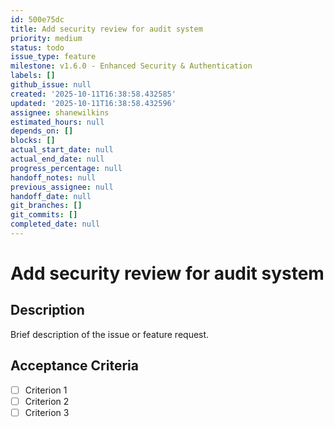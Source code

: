 ```yaml
---
id: 500e75dc
title: Add security review for audit system
priority: medium
status: todo
issue_type: feature
milestone: v1.6.0 - Enhanced Security & Authentication
labels: []
github_issue: null
created: '2025-10-11T16:38:58.432585'
updated: '2025-10-11T16:38:58.432596'
assignee: shanewilkins
estimated_hours: null
depends_on: []
blocks: []
actual_start_date: null
actual_end_date: null
progress_percentage: null
handoff_notes: null
previous_assignee: null
handoff_date: null
git_branches: []
git_commits: []
completed_date: null
---
```


# Add security review for audit system

## Description

Brief description of the issue or feature request.

## Acceptance Criteria

- [ ] Criterion 1
- [ ] Criterion 2
- [ ] Criterion 3
